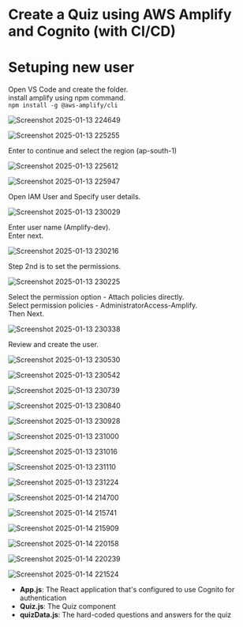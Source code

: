 # Create a Quiz using AWS Amplify and Cognito (with CI/CD)

# Setuping new user
Open VS Code and create the folder.<br>
install amplify using npm command.<br>
`npm install -g @aws-amplify/cli`

![Screenshot 2025-01-13 224649](https://github.com/user-attachments/assets/84852616-b793-4b42-8087-ab0a26c68393)

![Screenshot 2025-01-13 225255](https://github.com/user-attachments/assets/ebbdab6c-9ee9-400c-a156-22b6b9222c58)

Enter to continue and select the region (ap-south-1)<br>

![Screenshot 2025-01-13 225612](https://github.com/user-attachments/assets/ebd6a6be-f3dd-4d0e-b3ae-bbf4bc80913d)

![Screenshot 2025-01-13 225947](https://github.com/user-attachments/assets/8e918f3a-cf13-4f0f-a2c1-e69ba245ab00)

Open IAM User and Specify user details.<br>

![Screenshot 2025-01-13 230029](https://github.com/user-attachments/assets/7eacea3a-4aa5-46cf-8004-38bf7fe0d83a)

Enter user name (Amplify-dev).<br>
Enter next.<br>

![Screenshot 2025-01-13 230216](https://github.com/user-attachments/assets/edee375f-3437-4dce-b907-3371e2860af5)

Step 2nd is to set the permissions.<br>

![Screenshot 2025-01-13 230225](https://github.com/user-attachments/assets/fb72e772-d0ef-4a0d-a4ed-096da224d691)

Select the permission option - Attach policies directly.<br>
Select permission policies - AdministratorAccess-Amplify.<br>
Then Next.<br>

![Screenshot 2025-01-13 230338](https://github.com/user-attachments/assets/7dc7bd7d-d54b-440a-b883-e9559370c6f1)

Review and create the user.<br>

![Screenshot 2025-01-13 230530](https://github.com/user-attachments/assets/49673f0a-8b2b-4b3d-9fbf-312a4cdfa308)

![Screenshot 2025-01-13 230542](https://github.com/user-attachments/assets/40e6a255-adca-4178-99d8-aeb19adf9520)

![Screenshot 2025-01-13 230739](https://github.com/user-attachments/assets/011825a9-3761-4e03-9c04-7ccf9cc9449e)

![Screenshot 2025-01-13 230840](https://github.com/user-attachments/assets/4125ab25-7f35-4945-8922-3cf7370c9996)

![Screenshot 2025-01-13 230928](https://github.com/user-attachments/assets/fbd08103-6cfa-482b-a8f8-c3f8c7689922)

![Screenshot 2025-01-13 231000](https://github.com/user-attachments/assets/af32f0ac-21ab-480f-9aca-9780001aab84)

![Screenshot 2025-01-13 231016](https://github.com/user-attachments/assets/f4690729-8f74-400c-9624-b2804e3834d7)


![Screenshot 2025-01-13 231110](https://github.com/user-attachments/assets/62d374de-462c-4b2f-b0ad-98e14bf11d0d)

![Screenshot 2025-01-13 231224](https://github.com/user-attachments/assets/7ce1e2ea-bf5c-4877-954b-18a73e74413e)

![Screenshot 2025-01-14 214700](https://github.com/user-attachments/assets/bf7aff26-b126-4b80-a4c7-f5674d67486f)

![Screenshot 2025-01-14 215741](https://github.com/user-attachments/assets/35c9dbdb-4c9a-473a-ad1f-212e5c70d8e6)

![Screenshot 2025-01-14 215909](https://github.com/user-attachments/assets/246a1a8a-15a7-4d38-957a-8dbe6d37db16)

![Screenshot 2025-01-14 220158](https://github.com/user-attachments/assets/109fc7fd-9cc4-4667-bded-3935f7a77102)

![Screenshot 2025-01-14 220239](https://github.com/user-attachments/assets/e43b2df5-5125-4d13-82d7-77fcac3dfd26)

![Screenshot 2025-01-14 221524](https://github.com/user-attachments/assets/b26ad4d9-90ba-4349-ad16-81cb5bec2a81)
- **App.js**: The React application that's configured to use Cognito for authentication
- **Quiz.js**: The Quiz component
- **quizData.js**: The hard-coded questions and answers for the quiz


